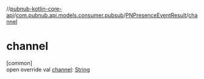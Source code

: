//[pubnub-kotlin-core-api](../../../index.md)/[com.pubnub.api.models.consumer.pubsub](../index.md)/[PNPresenceEventResult](index.md)/[channel](channel.md)

# channel

[common]\
open override val [channel](channel.md): [String](https://kotlinlang.org/api/latest/jvm/stdlib/kotlin-stdlib/kotlin/-string/index.html)
